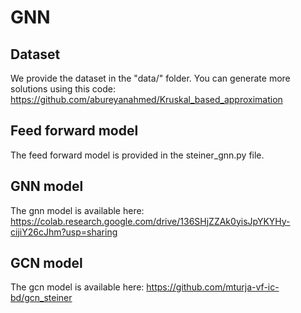 # GNN

## Dataset
We provide the dataset in the "data/" folder. You can generate more solutions using this code: https://github.com/abureyanahmed/Kruskal_based_approximation

## Feed forward model
The feed forward model is provided in the steiner_gnn.py file.

## GNN model
The gnn model is available here:
https://colab.research.google.com/drive/136SHjZZAk0yisJpYKYHy-cijiY26cJhm?usp=sharing

## GCN model
The gcn model is available here:
https://github.com/mturja-vf-ic-bd/gcn_steiner

